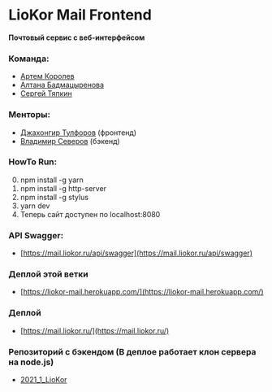 # LioKor Mail Frontend

**Почтовый сервис с веб-интерфейсом**

### Команда:
* [Артем Королев](https://github.com/KoroLion)
* [Алтана Бадмацыренова](https://github.com/altanab)
* [Сергей Тяпкин](https://github.com/SergTyapkin)

### Менторы:
* [Джахонгир Тулфоров](https://github.com/bin-umar) (фронтенд)
* [Владимир Северов](https://github.com/hackallcode) (бэкенд)

### HowTo Run:
0. npm install -g yarn
1. npm install -g http-server
2. npm install -g stylus
3. yarn dev
4. Теперь сайт доступен по localhost:8080

### API Swagger:
* [https://mail.liokor.ru/api/swagger](https://mail.liokor.ru/api/swagger)

### Деплой этой ветки
* [https://liokor-mail.herokuapp.com/](https://liokor-mail.herokuapp.com/)

### Деплой
* [https://mail.liokor.ru/](https://mail.liokor.ru/)

### Репозиторий с бэкендом (В деплое работает клон сервера на node.js)
* [2021_1_LioKor](https://github.com/go-park-mail-ru/2021_1_LioKor)
